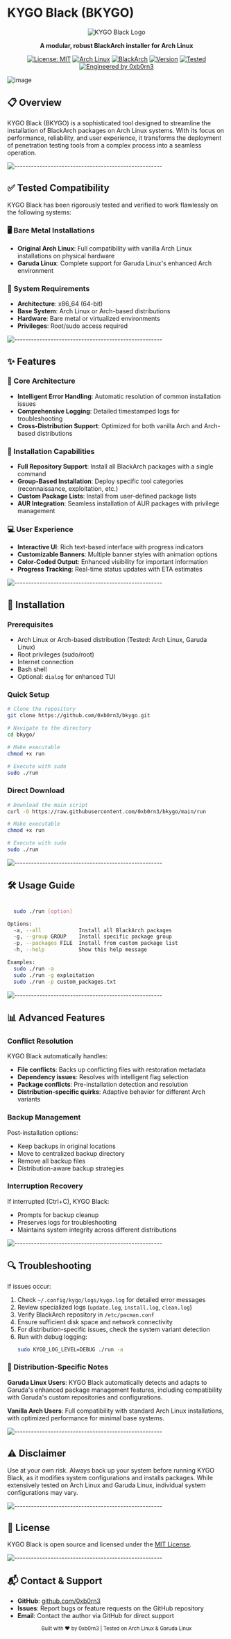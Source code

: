 # KYGO Black (BKYGO)

<div align="center">
  
![KYGO Black Logo](https://img.shields.io/badge/KYGO%20Black-BlackArch%20Installer-black?style=for-the-badge&logo=archlinux&logoColor=white)

**A modular, robust BlackArch installer for Arch Linux**

[![License: MIT](https://img.shields.io/badge/License-MIT-blue.svg)](https://opensource.org/licenses/MIT)
[![Arch Linux](https://img.shields.io/badge/Arch-Linux-1793D1?logo=arch-linux&logoColor=white)](https://archlinux.org/)
[![BlackArch](https://img.shields.io/badge/Black-Arch-6C7A89)](https://blackarch.org/)
[![Version](https://img.shields.io/badge/Version-0.0.3-success.svg)](https://github.com/0xb0rn3/bkygo)
[![Tested](https://img.shields.io/badge/Tested-Arch%20%7C%20Garuda-00D26A?style=flat-square&logo=linux)](https://github.com/0xb0rn3/bkygo)
[![Engineered by 0xb0rn3](https://img.shields.io/badge/Engineered%20by-0xb0rn3-orange)](https://github.com/0xb0rn3)

</div>

![image](https://github.com/user-attachments/assets/59cd8108-2779-41ea-a8c1-385fa38d6906)

## 📋 Overview

KYGO Black (BKYGO) is a sophisticated tool designed to streamline the installation of BlackArch packages on Arch Linux systems. With its focus on performance, reliability, and user experience, it transforms the deployment of penetration testing tools from a complex process into a seamless operation.

![-----------------------------------------------------](https://raw.githubusercontent.com/andreasbm/readme/master/assets/lines/colored.png)

## ✅ Tested Compatibility

KYGO Black has been rigorously tested and verified to work flawlessly on the following systems:

### 🖥️ **Bare Metal Installations**
- **Original Arch Linux**: Full compatibility with vanilla Arch Linux installations on physical hardware
- **Garuda Linux**: Complete support for Garuda Linux's enhanced Arch environment

### 🔧 **System Requirements**
- **Architecture**: x86_64 (64-bit)
- **Base System**: Arch Linux or Arch-based distributions
- **Hardware**: Bare metal or virtualized environments
- **Privileges**: Root/sudo access required

![-----------------------------------------------------](https://raw.githubusercontent.com/andreasbm/readme/master/assets/lines/colored.png)

## ✨ Features

### 🧩 Core Architecture
- **Intelligent Error Handling**: Automatic resolution of common installation issues 
- **Comprehensive Logging**: Detailed timestamped logs for troubleshooting
- **Cross-Distribution Support**: Optimized for both vanilla Arch and Arch-based distributions

### 🎯 Installation Capabilities

- **Full Repository Support**: Install all BlackArch packages with a single command
- **Group-Based Installation**: Deploy specific tool categories (reconnaissance, exploitation, etc.)
- **Custom Package Lists**: Install from user-defined package lists
- **AUR Integration**: Seamless installation of AUR packages with privilege management

### 💻 User Experience

- **Interactive UI**: Rich text-based interface with progress indicators
- **Customizable Banners**: Multiple banner styles with animation options
- **Color-Coded Output**: Enhanced visibility for important information
- **Progress Tracking**: Real-time status updates with ETA estimates

![-----------------------------------------------------](https://raw.githubusercontent.com/andreasbm/readme/master/assets/lines/colored.png)

## 🚀 Installation

### Prerequisites

- Arch Linux or Arch-based distribution (Tested: Arch Linux, Garuda Linux)
- Root privileges (sudo/root)
- Internet connection
- Bash shell
- Optional: `dialog` for enhanced TUI

### Quick Setup

```bash
# Clone the repository
git clone https://github.com/0xb0rn3/bkygo.git

# Navigate to the directory
cd bkygo/

# Make executable
chmod +x run

# Execute with sudo
sudo ./run
```

### Direct Download

```bash
# Download the main script
curl -O https://raw.githubusercontent.com/0xb0rn3/bkygo/main/run

# Make executable
chmod +x run

# Execute with sudo
sudo ./run
```

![-----------------------------------------------------](https://raw.githubusercontent.com/andreasbm/readme/master/assets/lines/colored.png)

## 🛠️ Usage Guide

```bash

  sudo ./run [option]

Options:
  -a, --all            Install all BlackArch packages
  -g, --group GROUP    Install specific package group
  -p, --packages FILE  Install from custom package list
  -h, --help           Show this help message

Examples:
  sudo ./run -a
  sudo ./run -g exploitation
  sudo ./run -p custom_packages.txt

```

![-----------------------------------------------------](https://raw.githubusercontent.com/andreasbm/readme/master/assets/lines/colored.png)

## 📊 Advanced Features

### Conflict Resolution

KYGO Black automatically handles:

- **File conflicts**: Backs up conflicting files with restoration metadata
- **Dependency issues**: Resolves with intelligent flag selection
- **Package conflicts**: Pre-installation detection and resolution
- **Distribution-specific quirks**: Adaptive behavior for different Arch variants

### Backup Management

Post-installation options:

- Keep backups in original locations
- Move to centralized backup directory
- Remove all backup files
- Distribution-aware backup strategies

### Interruption Recovery

If interrupted (Ctrl+C), KYGO Black:

- Prompts for backup cleanup
- Preserves logs for troubleshooting
- Maintains system integrity across different distributions

![-----------------------------------------------------](https://raw.githubusercontent.com/andreasbm/readme/master/assets/lines/colored.png)

## 🔍 Troubleshooting

If issues occur:

1. Check `~/.config/kygo/logs/kygo.log` for detailed error messages
2. Review specialized logs (`update.log`, `install.log`, `clean.log`)
3. Verify BlackArch repository in `/etc/pacman.conf`
4. Ensure sufficient disk space and network connectivity
5. For distribution-specific issues, check the system variant detection
6. Run with debug logging:
   ```bash
   sudo KYGO_LOG_LEVEL=DEBUG ./run -a
   ```

### 🐧 Distribution-Specific Notes

**Garuda Linux Users**: KYGO Black automatically detects and adapts to Garuda's enhanced package management features, including compatibility with Garuda's custom repositories and configurations.

**Vanilla Arch Users**: Full compatibility with standard Arch Linux installations, with optimized performance for minimal base systems.

![-----------------------------------------------------](https://raw.githubusercontent.com/andreasbm/readme/master/assets/lines/colored.png)

## ⚠️ Disclaimer

Use at your own risk. Always back up your system before running KYGO Black, as it modifies system configurations and installs packages. While extensively tested on Arch Linux and Garuda Linux, individual system configurations may vary.

![-----------------------------------------------------](https://raw.githubusercontent.com/andreasbm/readme/master/assets/lines/colored.png)

## 📜 License

KYGO Black is open source and licensed under the [MIT License](https://opensource.org/licenses/MIT).

![-----------------------------------------------------](https://raw.githubusercontent.com/andreasbm/readme/master/assets/lines/colored.png)

## 📬 Contact & Support

- **GitHub**: [github.com/0xb0rn3](https://github.com/0xb0rn3)
- **Issues**: Report bugs or feature requests on the GitHub repository
- **Email**: Contact the author via GitHub for direct support

<div align="center">
  <sub>Built with ❤️ by 0xb0rn3 | Tested on Arch Linux & Garuda Linux</sub>
</div>
